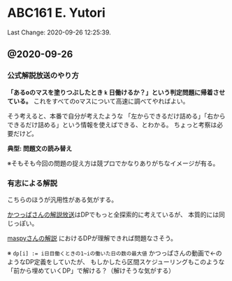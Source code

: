 # ABC161 E. Yutori

Last Change: 2020-09-26 12:25:39.

## @2020-09-26

### 公式解説放送のやり方

**「あるoのマスを塗りつぶしたとき `k` 日働けるか？」という判定問題に帰着させている。**
これをすべてのoマスについて高速に調べてやればよい。

そう考えると、本番で自分が考えたような
「左からできるだけ詰める」「右からできるだけ詰める」という情報を使えばできる、とわかる。
ちょっと考察は必要だけど。

**典型: 問題文の読み替え**

※そもそも今回の問題の捉え方は競プロでかなりありがちなイメージが有る。

### 有志による解説

こちらのほうが汎用性がある気がする。

[かつっぱさんの解説放送](https://www.youtube.com/watch?v=es_hv5DQOys)はDPでもっと全探索的に考えているが、
本質的には同じっぽい。

[maspyさんの解説](https://maspypy.com/atcoder-%E5%8F%82%E5%8A%A0%E6%84%9F%E6%83%B3-2020-04-04abc-161)
におけるDPが理解できれば問題なさそう。

※ `dp[i] := i日目働くときの1~iの働いた日の数の最大値` かつっぱさんの動画で←のようなDP定義をしていたが、
もしかしたら区間スケジューリングもこのような「前から埋めていくDP」で解ける？（解けそうな気がする）

